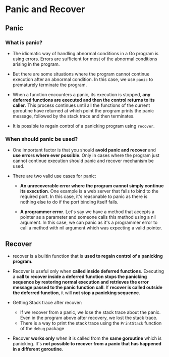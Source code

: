 # Panic and Recover

## Panic

### What is panic?
- The idiomatic way of handling abnormal conditions in a Go program is using errors. Errors are sufficient for most of the abnormal conditions arising in the program.

- But there are some situations where the program cannot continue execution after an abnormal condition. In this case, we use ```panic``` to prematurely terminate the program.

- When a function encounters a panic, its execution is stopped, __any deferred functions are executed and then the control returns to its caller__. This process continues until all the functions of the current goroutine have returned at which point the program prints the panic message, followed by the stack trace and then terminates.

- It is possible to regain control of a panicking program using ```recover```.

### When should panic be used?

- One important factor is that you should __avoid panic and recover__ and __use errors where ever possible__. Only in cases where the program just cannot continue execution should panic and recover mechanism be used.

- There are two valid use cases for panic:
    - __An unrecoverable error where the program cannot simply continue its execution__. One example is a web server that fails to bind to the required port. In this case, it's reasonable to panic as there is nothing else to do if the port binding itself fails.

    - __A programmer error__. Let's say we have a method that accepts a pointer as a parameter and someone calls this method using a nil argument. In this case, we can panic as it's a programmer error to call a method with nil argument which was expecting a valid pointer.

## Recover
- recover is a builtin function that is __used to regain control of a panicking program.__

- Recover is useful only when __called inside deferred functions__. Executing a __call to recover inside a deferred function stops the panicking sequence by restoring normal execution and retrieves the error message passed to the panic function call__. If __recover is called outside the deferred function__, it will __not stop a panicking sequence__.

-  Getting Stack trace after recover:
    - If we recover from a panic, we lose the stack trace about the panic. Even in the program above after recovery, we lost the stack trace.
    - There is a way to print the stack trace using the ```PrintStack``` function of the ```debug``` package

- Recover __works only__ when it is called from the __same goroutine__ which is panicking. It's __not possible to recover from a panic that has happened in a different goroutine__. 